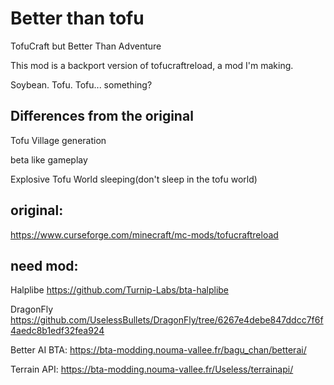 # Better than tofu

TofuCraft but Better Than Adventure

This mod is a backport version of tofucraftreload, a mod I'm making.

Soybean. Tofu. Tofu... something?

## Differences from the original

Tofu Village generation

beta like gameplay

Explosive Tofu World sleeping(don't sleep in the tofu world)

##  

## original:

https://www.curseforge.com/minecraft/mc-mods/tofucraftreload

## need mod:

Halplibe https://github.com/Turnip-Labs/bta-halplibe

DragonFly https://github.com/UselessBullets/DragonFly/tree/6267e4debe847ddcc7f6f4aedc8b1edf32fea924

Better AI BTA: https://bta-modding.nouma-vallee.fr/bagu_chan/betterai/

Terrain API: https://bta-modding.nouma-vallee.fr/Useless/terrainapi/ 

